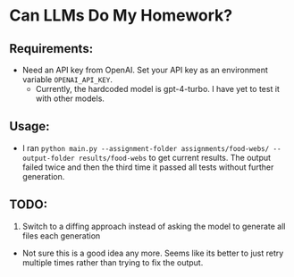 # Can LLMs Do My Homework?

## Requirements:
- Need an API key from OpenAI. Set your API key as an environment variable `OPENAI_API_KEY`.
  - Currently, the hardcoded model is gpt-4-turbo. I have yet to test it with other models.

## Usage:
- I ran `python main.py --assignment-folder assignments/food-webs/ --output-folder results/food-webs` to get current results. The output failed twice and then the third time it passed all tests without further generation.

## TODO:
1. Switch to a diffing approach instead of asking the model to generate all files each generation
  - Not sure this is a good idea any more. Seems like its better to just retry multiple times rather than trying to fix the output.

